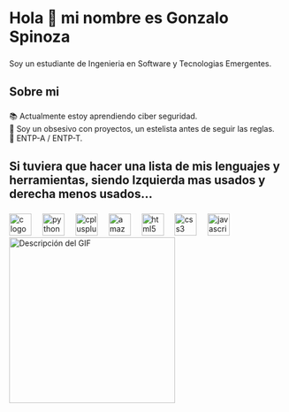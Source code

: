 <h1 align="left">Hola 👋 mi nombre es Gonzalo Spinoza</h1>

###

<p align="left">Soy un estudiante de Ingenieria en Software y Tecnologias Emergentes.</p>

###

<h2 align="left">Sobre mi</h2>

###

<p align="left">📚 Actualmente estoy aprendiendo ciber seguridad.<br>🎯 Soy un obsesivo con proyectos, un estelista antes de seguir las reglas.<br>🎲 ENTP-A / ENTP-T.</p>

###

<h2 align="left">Si tuviera que hacer una lista de mis lenguajes y herramientas, siendo Izquierda mas usados  y derecha menos usados...</h2>

###

<div align="left">
  <img src="https://cdn.jsdelivr.net/gh/devicons/devicon/icons/c/c-original.svg" height="40" alt="c logo"  />
  <img width="12" />
  <img src="https://cdn.jsdelivr.net/gh/devicons/devicon/icons/python/python-original.svg" height="40" alt="python logo"  />
  <img width="12" />
  <img src="https://cdn.jsdelivr.net/gh/devicons/devicon/icons/cplusplus/cplusplus-original.svg" height="40" alt="cplusplus logo"  />
  <img width="12" />
  <img src="https://cdn.jsdelivr.net/gh/devicons/devicon/icons/amazonwebservices/amazonwebservices-original.svg" height="40" alt="amazonwebservices logo"  />
  <img width="12" />
  <img src="https://cdn.jsdelivr.net/gh/devicons/devicon/icons/html5/html5-original.svg" height="40" alt="html5 logo"  />
  <img width="12" />
  <img src="https://cdn.jsdelivr.net/gh/devicons/devicon/icons/css3/css3-original.svg" height="40" alt="css3 logo"  />
  <img width="12" />
  <img src="https://cdn.jsdelivr.net/gh/devicons/devicon/icons/javascript/javascript-original.svg" height="40" alt="javascript logo"  />
</div>

<div align="left">
  <img src="https://media.giphy.com/media/HoffxyN8ghVuw/giphy.gif" alt="Descripción del GIF" width="300" />
</div>
